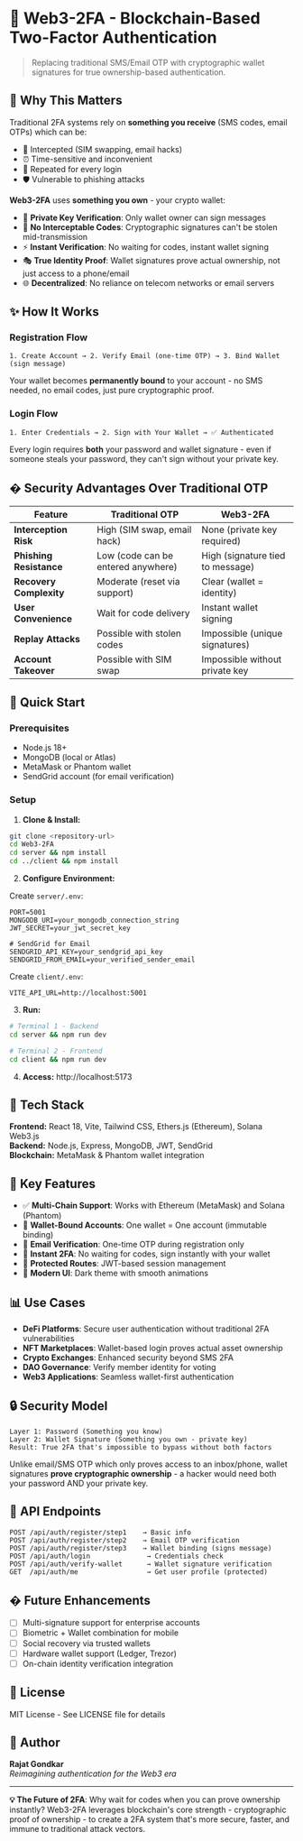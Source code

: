 # 🔐 Web3-2FA - Blockchain-Based Two-Factor Authentication

> Replacing traditional SMS/Email OTP with cryptographic wallet signatures for true ownership-based authentication.

## 🎯 Why This Matters

Traditional 2FA systems rely on **something you receive** (SMS codes, email OTPs) which can be:
- 📱 Intercepted (SIM swapping, email hacks)
- ⏰ Time-sensitive and inconvenient
- 🔄 Repeated for every login
- 🛡️ Vulnerable to phishing attacks

**Web3-2FA** uses **something you own** - your crypto wallet:
- 🔑 **Private Key Verification**: Only wallet owner can sign messages
- 🚫 **No Interceptable Codes**: Cryptographic signatures can't be stolen mid-transmission
- ⚡ **Instant Verification**: No waiting for codes, instant wallet signing
- 🎭 **True Identity Proof**: Wallet signatures prove actual ownership, not just access to a phone/email
- 🌐 **Decentralized**: No reliance on telecom networks or email servers

## ✨ How It Works

### Registration Flow
```
1. Create Account → 2. Verify Email (one-time OTP) → 3. Bind Wallet (sign message)
```

Your wallet becomes **permanently bound** to your account - no SMS needed, no email codes, just pure cryptographic proof.

### Login Flow
```
1. Enter Credentials → 2. Sign with Your Wallet → ✅ Authenticated
```

Every login requires **both** your password and wallet signature - even if someone steals your password, they can't sign without your private key.

## �️ Security Advantages Over Traditional OTP

| Feature | Traditional OTP | Web3-2FA |
|---------|----------------|----------|
| **Interception Risk** | High (SIM swap, email hack) | None (private key required) |
| **Phishing Resistance** | Low (code can be entered anywhere) | High (signature tied to message) |
| **Recovery Complexity** | Moderate (reset via support) | Clear (wallet = identity) |
| **User Convenience** | Wait for code delivery | Instant wallet signing |
| **Replay Attacks** | Possible with stolen codes | Impossible (unique signatures) |
| **Account Takeover** | Possible with SIM swap | Impossible without private key |

## 🚀 Quick Start

### Prerequisites
- Node.js 18+
- MongoDB (local or Atlas)
- MetaMask or Phantom wallet
- SendGrid account (for email verification)

### Setup

1. **Clone & Install:**
```bash
git clone <repository-url>
cd Web3-2FA
cd server && npm install
cd ../client && npm install
```

2. **Configure Environment:**

Create `server/.env`:
```env
PORT=5001
MONGODB_URI=your_mongodb_connection_string
JWT_SECRET=your_jwt_secret_key

# SendGrid for Email
SENDGRID_API_KEY=your_sendgrid_api_key
SENDGRID_FROM_EMAIL=your_verified_sender_email
```

Create `client/.env`:
```env
VITE_API_URL=http://localhost:5001
```

3. **Run:**
```bash
# Terminal 1 - Backend
cd server && npm run dev

# Terminal 2 - Frontend
cd client && npm run dev
```

4. **Access:** http://localhost:5173

## 🔧 Tech Stack

**Frontend:** React 18, Vite, Tailwind CSS, Ethers.js (Ethereum), Solana Web3.js  
**Backend:** Node.js, Express, MongoDB, JWT, SendGrid  
**Blockchain:** MetaMask & Phantom wallet integration

## 🎨 Key Features

- ✅ **Multi-Chain Support**: Works with Ethereum (MetaMask) and Solana (Phantom)
- 🔐 **Wallet-Bound Accounts**: One wallet = One account (immutable binding)
- 📧 **Email Verification**: One-time OTP during registration only
- 🚀 **Instant 2FA**: No waiting for codes, sign instantly with your wallet
- 🎯 **Protected Routes**: JWT-based session management
- 💫 **Modern UI**: Dark theme with smooth animations

## 📊 Use Cases

- **DeFi Platforms**: Secure user authentication without traditional 2FA vulnerabilities
- **NFT Marketplaces**: Wallet-based login proves actual asset ownership
- **Crypto Exchanges**: Enhanced security beyond SMS 2FA
- **DAO Governance**: Verify member identity for voting
- **Web3 Applications**: Seamless wallet-first authentication

## 🔒 Security Model

```
Layer 1: Password (Something you know)
Layer 2: Wallet Signature (Something you own - private key)
Result: True 2FA that's impossible to bypass without both factors
```

Unlike email/SMS OTP which only proves access to an inbox/phone, wallet signatures **prove cryptographic ownership** - a hacker would need both your password AND your private key.

## 📝 API Endpoints

```
POST /api/auth/register/step1    → Basic info
POST /api/auth/register/step2    → Email OTP verification  
POST /api/auth/register/step3    → Wallet binding (signs message)
POST /api/auth/login              → Credentials check
POST /api/auth/verify-wallet      → Wallet signature verification
GET  /api/auth/me                 → Get user profile (protected)
```

## � Future Enhancements

- [ ] Multi-signature support for enterprise accounts
- [ ] Biometric + Wallet combination for mobile
- [ ] Social recovery via trusted wallets
- [ ] Hardware wallet support (Ledger, Trezor)
- [ ] On-chain identity verification integration

## 📄 License

MIT License - See LICENSE file for details

## 👤 Author

**Rajat Gondkar**  
*Reimagining authentication for the Web3 era*

---

**💡 The Future of 2FA**: Why wait for codes when you can prove ownership instantly? Web3-2FA leverages blockchain's core strength - cryptographic proof of ownership - to create a 2FA system that's more secure, faster, and immune to traditional attack vectors.



